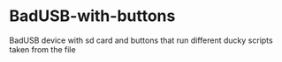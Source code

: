 # BadUSB-with-buttons
BadUSB device with sd card and buttons that run different ducky scripts taken from the file
